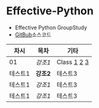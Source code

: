 # Effective-Python
+ Effective Python GroupStudy
+ [GitBub](https://github.com/gilbutITbook/080235)소스코드


|차시|목차 |기타|
|---|---|---|
|01|*강조1*|Class [1](https://github.com/Raziel-JKM/Effective-Python/blob/main/Doc/01.Class%20Practice.ipynb) [2](https://github.com/Raziel-JKM/Effective-Python/blob/main/Doc/01.Class%20Practice(2).ipynb) [3](https://github.com/Raziel-JKM/Effective-Python/blob/main/Doc/01%20-1%20Class_%EB%A1%9C_%EC%9E%90%EB%8F%99%EC%B0%A8_%EA%B5%AC%EC%84%B1%ED%95%B4%EB%B3%B4%EA%B8%B0.ipynb)|
|테스트1|**강조2**|테스트3|
|테스트1|*강조1*|테스트3|
|테스트1|*강조1*|테스트3|

